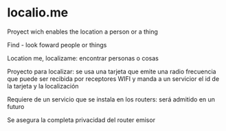 # localio.me
Proyect wich enables the location a person or a thing

Find - look foward people or things

Location me, localizame: encontrar personas o cosas

Proyecto para localizar: se usa una tarjeta que emite una radio frecuencia que puede ser recibida por receptores WIFI y manda a un servicior el id de la tarjeta y la localización

Requiere de un servicio que se instala en los routers: será admitido en un futuro

Se asegura la completa privacidad del router emisor
